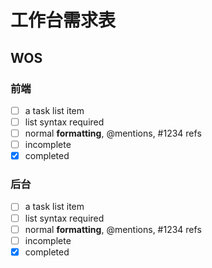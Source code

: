 # 工作台需求表 #

## WOS ##

### 前端 ###
- [ ] a task list item
- [ ] list syntax required
- [ ] normal **formatting**, @mentions, #1234 refs
- [ ] incomplete
- [x] completed

### 后台 ###
- [ ] a task list item
- [ ] list syntax required
- [ ] normal **formatting**, @mentions, #1234 refs
- [ ] incomplete
- [x] completed

